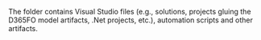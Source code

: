 The folder contains Visual Studio files (e.g., solutions, projects gluing the D365FO model artifacts, .Net projects, etc.), automation scripts and other artifacts.